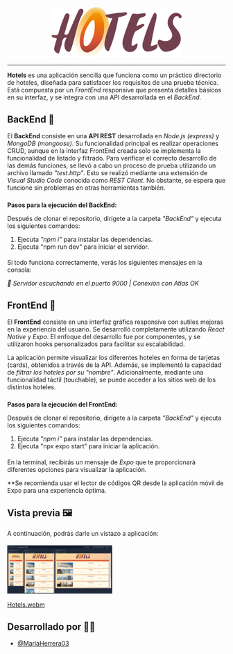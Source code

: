 <div id="header" align="center">
<img
       width="300" alt="APP Logo" src="https://github.com/MariaHerrera03/ImageBank/blob/main/Otros/Hotels.png?raw=true" />
       <hr/>
</div>

**Hotels** es una aplicación sencilla que funciona como un práctico directorio de hoteles, diseñada para satisfacer los requisitos de una prueba técnica. Está compuesta por un *FrontEnd* responsive que presenta detalles básicos en su interfaz, y se integra con una API desarrollada en el *BackEnd*.

## BackEnd 📲

El **BackEnd** consiste en una **API REST** desarrollada en *Node.js (express)* y *MongoDB (mongoose)*. Su funcionalidad principal es realizar operaciones CRUD, aunque en la interfaz FrontEnd creada solo se implementa la funcionalidad de listado y filtrado.
Para verificar el correcto desarrollo de las demás funciones, se llevó a cabo un proceso de prueba utilizando un archivo llamado *"test.http"*. Esto se realizó mediante una extensión de *Visual Studio Code* conocida como *REST Client*. No obstante, se espera que funcione sin problemas en otras herramientas también.

###
**Pasos para la ejecución del BackEnd:**

Después de clonar el repositorio, dirígete a la carpeta *"BackEnd"* y ejecuta los siguientes comandos:

1. Ejecuta *"npm i"* para instalar las dependencias.
2. Ejecuta "npm run dev" para iniciar el servidor.
####

Si todo funciona correctamente, verás los siguientes mensajes en la consola:

*🚀 Servidor escuchando en el puerto 9000 | Conexión con Atlas OK*

## FrontEnd 📱

El **FrontEnd** consiste en una interfaz gráfica responsive con sutiles mejoras en la experiencia del usuario. Se desarrolló completamente utilizando *React Native* y *Expo*. El enfoque del desarrollo fue por componentes, y se utilizaron hooks personalizados para facilitar su escalabilidad.

La aplicación permite visualizar los diferentes hoteles en forma de tarjetas (cards), obtenidos a través de la API. Además, se implementó la capacidad de *filtrar los hoteles por su "nombre"*. Adicionalmente, mediante una funcionalidad táctil (touchable), se puede acceder a los sitios web de los distintos hoteles.

###
**Pasos para la ejecución del FrontEnd:**

Después de clonar el repositorio, dirígete a la carpeta *"BackEnd"* y ejecuta los siguientes comandos:

1. Ejecuta *"npm i"* para instalar las dependencias.
2. Ejecuta "npx expo start" para iniciar la aplicación.
####

En la terminal, recibirás un mensaje de *Expo* que te proporcionará diferentes opciones para visualizar la aplicación.

**Se recomienda usar el lector de códigos QR desde la aplicación móvil de Expo para una experiencia óptima.
## Vista previa 🖼️
A continuación, podrás darle un vistazo a aplicación:

####
<div style="display: flex; justify-content: space-between;">
  <div style="flex: 1; padding-right: 10px;">
    <img width="300" alt="App Screenshot" src="https://github.com/MariaHerrera03/ImageBank/blob/main/Otros/Hotels(Responsive).png?raw=true">
  </div>
  <div style="flex: 1; padding-left: 10px;">
       
  </div>
</div>

[Hotels.webm](https://github.com/MariaHerrera03/PruebaHoteles/assets/109182712/da2484ac-6aeb-47f1-a15e-81635ca84c16)


## Desarrollado por 👩‍💻

- [@MariaHerrera03](https://github.com/MariaHerrera03)

